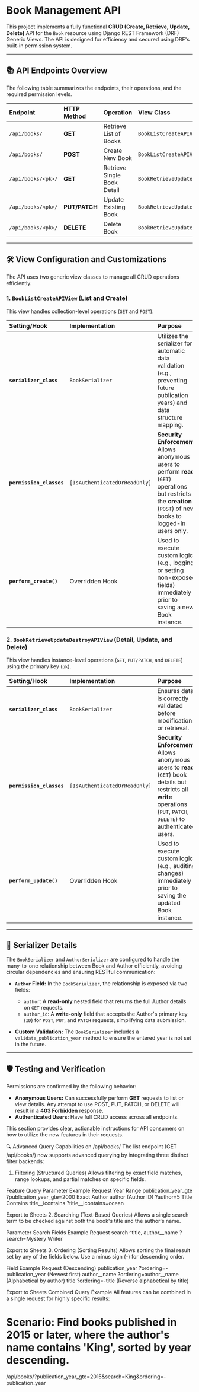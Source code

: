 # Book Management API

This project implements a fully functional **CRUD (Create, Retrieve, Update, Delete)** API for the `Book` resource using Django REST Framework (DRF) Generic Views. The API is designed for efficiency and secured using DRF's built-in permission system.

---

## 📚 API Endpoints Overview

The following table summarizes the endpoints, their operations, and the required permission levels.

| Endpoint | HTTP Method | Operation | View Class | Permissions |
| :--- | :--- | :--- | :--- | :--- |
| `/api/books/` | **GET** | Retrieve List of Books | `BookListCreateAPIView` | **PUBLIC** (Read-Only) |
| `/api/books/` | **POST** | Create New Book | `BookListCreateAPIView` | **AUTHENTICATED** |
| `/api/books/<pk>/` | **GET** | Retrieve Single Book Detail | `BookRetrieveUpdateDestroyAPIView` | **PUBLIC** (Read-Only) |
| `/api/books/<pk>/` | **PUT/PATCH** | Update Existing Book | `BookRetrieveUpdateDestroyAPIView` | **AUTHENTICATED** |
| `/api/books/<pk>/` | **DELETE** | Delete Book | `BookRetrieveUpdateDestroyAPIView` | **AUTHENTICATED** |

---

## 🛠️ View Configuration and Customizations

The API uses two generic view classes to manage all CRUD operations efficiently.

### 1. `BookListCreateAPIView` (List and Create)

This view handles collection-level operations (`GET` and `POST`).

| Setting/Hook | Implementation | Purpose |
| :--- | :--- | :--- |
| **`serializer_class`** | `BookSerializer` | Utilizes the serializer for automatic data validation (e.g., preventing future publication years) and data structure mapping. |
| **`permission_classes`** | `[IsAuthenticatedOrReadOnly]` | **Security Enforcement:** Allows anonymous users to perform **read** (`GET`) operations but restricts the **creation** (`POST`) of new books to logged-in users only. |
| **`perform_create()`** | Overridden Hook | Used to execute custom logic (e.g., logging or setting non-exposed fields) immediately prior to saving a new Book instance. |

### 2. `BookRetrieveUpdateDestroyAPIView` (Detail, Update, and Delete)

This view handles instance-level operations (`GET`, `PUT/PATCH`, and `DELETE`) using the primary key (`pk`).

| Setting/Hook | Implementation | Purpose |
| :--- | :--- | :--- |
| **`serializer_class`** | `BookSerializer` | Ensures data is correctly validated before modification or retrieval. |
| **`permission_classes`** | `[IsAuthenticatedOrReadOnly]` | **Security Enforcement:** Allows anonymous users to **read** (`GET`) book details but restricts all **write** operations (`PUT`, `PATCH`, `DELETE`) to authenticated users. |
| **`perform_update()`** | Overridden Hook | Used to execute custom logic (e.g., auditing changes) immediately prior to saving the updated Book instance. |

---

## 🔑 Serializer Details

The `BookSerializer` and `AuthorSerializer` are configured to handle the many-to-one relationship between Book and Author efficiently, avoiding circular dependencies and ensuring RESTful communication:

* **`Author` Field:** In the `BookSerializer`, the relationship is exposed via two fields:
    * `author`: A **read-only** nested field that returns the full Author details on `GET` requests.
    * `author_id`: A **write-only** field that accepts the Author's primary key (`ID`) for `POST`, `PUT`, and `PATCH` requests, simplifying data submission.

* **Custom Validation:** The `BookSerializer` includes a `validate_publication_year` method to ensure the entered year is not set in the future.

---

## 🛡️ Testing and Verification

Permissions are confirmed by the following behavior:

* **Anonymous Users:** Can successfully perform **GET** requests to list or view details. Any attempt to use $\text{POST}$, $\text{PUT}$, $\text{PATCH}$, or $\text{DELETE}$ will result in a **403 Forbidden** response.
* **Authenticated Users:** Have full $\text{CRUD}$ access across all endpoints.




This section provides clear, actionable instructions for API consumers on how to utilize the new features in their requests.

🔍 Advanced Query Capabilities on /api/books/
The list endpoint (GET /api/books/) now supports advanced querying by integrating three distinct filter backends:

1. Filtering (Structured Queries)
Allows filtering by exact field matches, range lookups, and partial matches on specific fields.

Feature	Query Parameter	Example Request
Year Range	publication_year_gte	?publication_year_gte=2000
Exact Author	author (Author ID)	?author=5
Title Contains	title__icontains	?title__icontains=ocean

Export to Sheets
2. Searching (Text-Based Queries)
Allows a single search term to be checked against both the book's title and the author's name.

Parameter	Search Fields	Example Request
search	^title, author__name	?search=Mystery Writer

Export to Sheets
3. Ordering (Sorting Results)
Allows sorting the final result set by any of the fields below. Use a minus sign (-) for descending order.

Field	Example Request (Descending)
publication_year	?ordering=-publication_year (Newest first)
author__name	?ordering=author__name (Alphabetical by author)
title	?ordering=-title (Reverse alphabetical by title)

Export to Sheets
Combined Query Example
All features can be combined in a single request for highly specific results:

# Scenario: Find books published in 2015 or later, where the author's name contains 'King', sorted by year descending.
/api/books/?publication_year_gte=2015&search=King&ordering=-publication_year